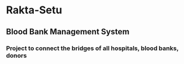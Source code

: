 # Rakta-Setu
## Blood Bank Management System

### Project to connect the bridges of all hospitals, blood banks, donors